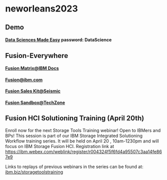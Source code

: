 # neworleans2023


## Demo

#### [Data Sciences Made Easy](https://www.figma.com/proto/Nu7E6ruj3xmuxuQaKzkB0B/Data-Sciences-Made-Easy?page-id=2512%3A6369&node-id=4315%3A608&viewport=108%2C-3629%2C0.18&scaling=contain&starting-point-node-id=4315%3A608)  password: DataScience


## Fusion-Everywhere

#### [Fusion Matrix@IBM Docs](https://www.ibm.com/docs/en/storage-fusion/2.5?topic=services-storage-fusion-support-matrix)
#### [Fusion@ibm.com](https://www.ibm.com/products/storage-fusion)
#### [Fusion Sales Kit@Seismic](https://ibm.seismic.com/Link/Content/DCgFfq4m3dm9MG7BgD3X6qP7dHWd)
#### [Fusion Sandbox@TechZone](https://techzone.ibm.com/collection/ibm-spectrum-fusion)


## Fusion HCI Solutioning Training (April 20th)
Enroll now for the next Storage Tools Training webinar!  Open to IBMers and BPs! This session is part of our IBM Storage Integrated Solutioning Workflow training series.  It will be held on April 20 , 10am-1230pm and will focus on IBM Storage Fusion HCI. Registration link at https://ibm.webex.com/weblink/register/r004324f5f6fd4a95507c3aa14fe867e9 

Links to replays of previous webinars in the series can be found at: [ibm.biz/storagetoolstraining](https://ibm.biz/storagetoolstraining)

